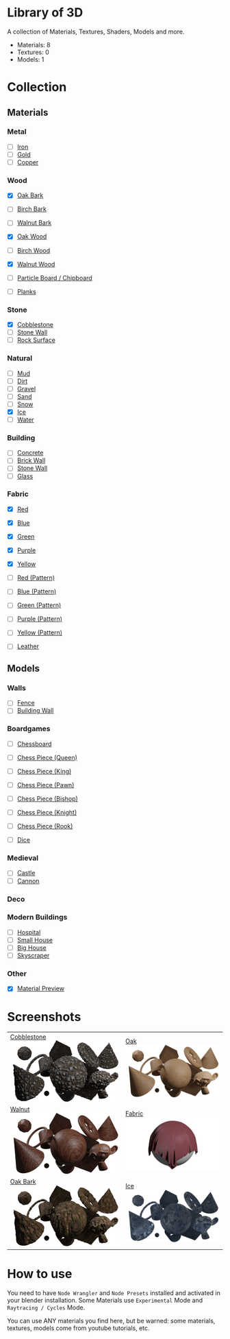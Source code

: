 # Library of 3D

A collection of Materials, Textures, Shaders, Models and more.

- Materials: 8
- Textures: 0
- Models: 1

# Collection

## Materials

### Metal

- [ ] [Iron]()
- [ ] [Gold]()
- [ ] [Copper]()

### Wood

- [x] [Oak Bark](materials/oak_bark.blend)
- [ ] [Birch Bark]()
- [ ] [Walnut Bark]()

- [x] [Oak Wood](materials/oak.blend)
- [ ] [Birch Wood]()
- [x] [Walnut Wood](materials/walnut.blend)

- [ ] [Particle Board / Chipboard]()
- [ ] [Planks]()

### Stone

- [x] [Cobblestone](materials/cobblestone.blend)
- [ ] [Stone Wall]()
- [ ] [Rock Surface]()

### Natural

- [ ] [Mud]()
- [ ] [Dirt]()
- [ ] [Gravel]()
- [ ] [Sand]()
- [ ] [Snow]()
- [x] [Ice](materials/ice.blend)
- [ ] [Water]()

### Building

- [ ] [Concrete]()
- [ ] [Brick Wall]()
- [ ] [Stone Wall]()
- [ ] [Glass]()

### Fabric

- [x] [Red](materials/fabric_red.blend)
- [x] [Blue](materials/fabric_blue.blend)
- [x] [Green](materials/fabric_green.blend)
- [x] [Purple](materials/fabric_purple.blend)
- [x] [Yellow](materials/fabric_yellow.blend)

- [ ] [Red (Pattern)]()
- [ ] [Blue (Pattern)]()
- [ ] [Green (Pattern)]()
- [ ] [Purple (Pattern)]()
- [ ] [Yellow (Pattern)]()

- [ ] [Leather]()

## Models

### Walls

- [ ] [Fence]()
- [ ] [Building Wall]()

### Boardgames

- [ ] [Chessboard]()
- [ ] [Chess Piece (Queen)]()
- [ ] [Chess Piece (King)]()
- [ ] [Chess Piece (Pawn)]()
- [ ] [Chess Piece (Bishop)]()
- [ ] [Chess Piece (Knight)]()
- [ ] [Chess Piece (Rook)]()

- [ ] [Dice]()

### Medieval

- [ ] [Castle]()
- [ ] [Cannon]()

### Deco

### Modern Buildings

- [ ] [Hospital]()
- [ ] [Small House]()
- [ ] [Big House]()
- [ ] [Skyscraper]()

### Other

- [x] [Material Preview](models/material_preview.blend)

# Screenshots

|                                                                                           |                                                                                            |
| ----------------------------------------------------------------------------------------- | ------------------------------------------------------------------------------------------ |
| [Cobblestone](materials/cobblestone.blend)<BR>![cobblestone](screenshots/cobblestone.png) | [Oak](materials/oak.blend)<BR>![oak](screenshots/oak.png)                                  |
| [Walnut](materials/walnut.blend)<BR>![walnut](screenshots/walnut.png)                     | [Fabric](materials/fabric_blue.blend)<BR>![cobblestone](screenshots/fabric_red.png) || [Cobblestone](materials/cobblestone.blend)<BR>![cobblestone](screenshots/cobblestone.png) | [Oak](materials/oak.blend)<BR>![oak](screenshots/oak.png)                                  |
| [Oak Bark](materials/oak_bark.blend)<BR>![oak bark](screenshots/oak_bark.png)                     | [Ice](materials/ice.blend)<BR>![ice](screenshots/ice.png) |

# How to use

You need to have `Node Wrangler` and `Node Presets` installed and activated in your blender installation.
Some Materials use `Experimental` Mode and `Raytracing / Cycles` Mode.

You can use ANY materials you find here, but be warned: some materials, textures, models come from youtube tutorials, etc.
